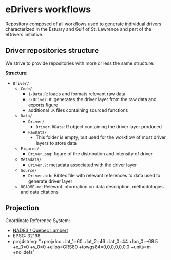 # eDrivers workflows

Repository composed of all workflows used to generate individual drivers
characterized in the Estuary and Gulf of St. Lawrence and part of the eDrivers
initiative.


## Driver repositories structure

We strive to provide repositories with more or less the same structure:

**Structure**:


- `Driver/`
  - `Code/`
    - `1-Data.R`: loads and formats relevant raw data
    - `3-Driver.R`: generates the driver layer from the raw data and exports figure
    - additional `.R` files containing sourced functions
  - `Data/`
    - `Driver/`
      - `Driver.RData`: R object containing the driver layer produced
    - `RawData/`
      - This folder is empty, but used for the workflow of most driver layers to store data
  - `Figures/`
    - `Driver.png`: figure of the distribution and intensity of driver
  - `Metadata/`
    - `Driver.?`: metadata associated with the driver layer
  - `Source/`
    - `Driver.bib`: Bibtex file with relevant references to data used to generate driver layer
  - `README.md`: Relevant information on data description, methodologies and data citations

## Projection

Coordinate Reference System:

- [NAD83 / Quebec Lambert](https://epsg.io/32198)
- EPSG: 32198
- proj4string: "+proj=lcc +lat_1=60 +lat_2=46 +lat_0=44 +lon_0=-68.5 +x_0=0 +y_0=0 +ellps=GRS80 +towgs84=0,0,0,0,0,0,0 +units=m +no_defs"
